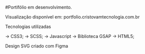 #Portifólio em desenvolvimento.

Visualização disponível em:   portfolio.cristovamtecnologia.com.br


Tecnologias utilizadas

→ CSS3;
→ SCSS;
→ Javascript 
→ Biblioteca GSAP 
→ HTML5;

Design SVG criado com Figma
